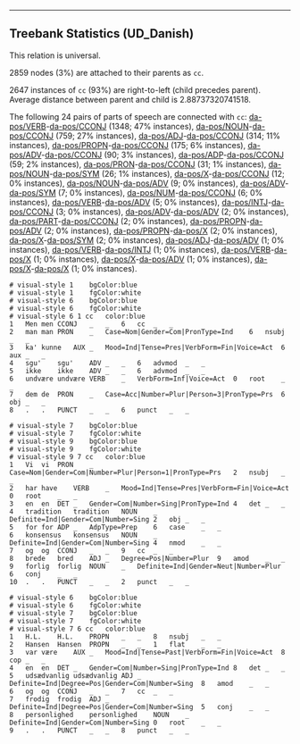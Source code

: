 

--------------------------------------------------------------------------------

## Treebank Statistics (UD_Danish)

This relation is universal.

2859 nodes (3%) are attached to their parents as `cc`.

2647 instances of `cc` (93%) are right-to-left (child precedes parent).
Average distance between parent and child is 2.88737320741518.

The following 24 pairs of parts of speech are connected with `cc`: [da-pos/VERB]()-[da-pos/CCONJ]() (1348; 47% instances), [da-pos/NOUN]()-[da-pos/CCONJ]() (759; 27% instances), [da-pos/ADJ]()-[da-pos/CCONJ]() (314; 11% instances), [da-pos/PROPN]()-[da-pos/CCONJ]() (175; 6% instances), [da-pos/ADV]()-[da-pos/CCONJ]() (90; 3% instances), [da-pos/ADP]()-[da-pos/CCONJ]() (59; 2% instances), [da-pos/PRON]()-[da-pos/CCONJ]() (31; 1% instances), [da-pos/NOUN]()-[da-pos/SYM]() (26; 1% instances), [da-pos/X]()-[da-pos/CCONJ]() (12; 0% instances), [da-pos/NOUN]()-[da-pos/ADV]() (9; 0% instances), [da-pos/ADV]()-[da-pos/SYM]() (7; 0% instances), [da-pos/NUM]()-[da-pos/CCONJ]() (6; 0% instances), [da-pos/VERB]()-[da-pos/ADV]() (5; 0% instances), [da-pos/INTJ]()-[da-pos/CCONJ]() (3; 0% instances), [da-pos/ADV]()-[da-pos/ADV]() (2; 0% instances), [da-pos/PART]()-[da-pos/CCONJ]() (2; 0% instances), [da-pos/PROPN]()-[da-pos/ADV]() (2; 0% instances), [da-pos/PROPN]()-[da-pos/X]() (2; 0% instances), [da-pos/X]()-[da-pos/SYM]() (2; 0% instances), [da-pos/ADJ]()-[da-pos/ADV]() (1; 0% instances), [da-pos/VERB]()-[da-pos/INTJ]() (1; 0% instances), [da-pos/VERB]()-[da-pos/X]() (1; 0% instances), [da-pos/X]()-[da-pos/ADV]() (1; 0% instances), [da-pos/X]()-[da-pos/X]() (1; 0% instances).


~~~ conllu
# visual-style 1	bgColor:blue
# visual-style 1	fgColor:white
# visual-style 6	bgColor:blue
# visual-style 6	fgColor:white
# visual-style 6 1 cc	color:blue
1	Men	men	CCONJ	_	_	6	cc	_	_
2	man	man	PRON	_	Case=Nom|Gender=Com|PronType=Ind	6	nsubj	_	_
3	ka'	kunne	AUX	_	Mood=Ind|Tense=Pres|VerbForm=Fin|Voice=Act	6	aux	_	_
4	sgu'	sgu'	ADV	_	_	6	advmod	_	_
5	ikke	ikke	ADV	_	_	6	advmod	_	_
6	undvære	undvære	VERB	_	VerbForm=Inf|Voice=Act	0	root	_	_
7	dem	de	PRON	_	Case=Acc|Number=Plur|Person=3|PronType=Prs	6	obj	_	_
8	.	.	PUNCT	_	_	6	punct	_	_

~~~


~~~ conllu
# visual-style 7	bgColor:blue
# visual-style 7	fgColor:white
# visual-style 9	bgColor:blue
# visual-style 9	fgColor:white
# visual-style 9 7 cc	color:blue
1	Vi	vi	PRON	_	Case=Nom|Gender=Com|Number=Plur|Person=1|PronType=Prs	2	nsubj	_	_
2	har	have	VERB	_	Mood=Ind|Tense=Pres|VerbForm=Fin|Voice=Act	0	root	_	_
3	en	en	DET	_	Gender=Com|Number=Sing|PronType=Ind	4	det	_	_
4	tradition	tradition	NOUN	_	Definite=Ind|Gender=Com|Number=Sing	2	obj	_	_
5	for	for	ADP	_	AdpType=Prep	6	case	_	_
6	konsensus	konsensus	NOUN	_	Definite=Ind|Gender=Com|Number=Sing	4	nmod	_	_
7	og	og	CCONJ	_	_	9	cc	_	_
8	brede	bred	ADJ	_	Degree=Pos|Number=Plur	9	amod	_	_
9	forlig	forlig	NOUN	_	Definite=Ind|Gender=Neut|Number=Plur	6	conj	_	_
10	.	.	PUNCT	_	_	2	punct	_	_

~~~


~~~ conllu
# visual-style 6	bgColor:blue
# visual-style 6	fgColor:white
# visual-style 7	bgColor:blue
# visual-style 7	fgColor:white
# visual-style 7 6 cc	color:blue
1	H.L.	H.L.	PROPN	_	_	8	nsubj	_	_
2	Hansen	Hansen	PROPN	_	_	1	flat	_	_
3	var	være	AUX	_	Mood=Ind|Tense=Past|VerbForm=Fin|Voice=Act	8	cop	_	_
4	en	en	DET	_	Gender=Com|Number=Sing|PronType=Ind	8	det	_	_
5	udsædvanlig	udsædvanlig	ADJ	_	Definite=Ind|Degree=Pos|Gender=Com|Number=Sing	8	amod	_	_
6	og	og	CCONJ	_	_	7	cc	_	_
7	frodig	frodig	ADJ	_	Definite=Ind|Degree=Pos|Gender=Com|Number=Sing	5	conj	_	_
8	personlighed	personlighed	NOUN	_	Definite=Ind|Gender=Com|Number=Sing	0	root	_	_
9	.	.	PUNCT	_	_	8	punct	_	_

~~~


